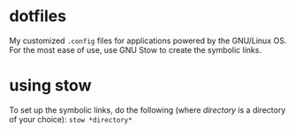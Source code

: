 # dotfiles
My customized `.config` files for applications powered by the GNU/Linux OS.  For the most ease of use, use GNU Stow to create the symbolic links.

# using stow
To set up the symbolic links, do the following (where *directory* is a directory of your choice):
`stow *directory*`

